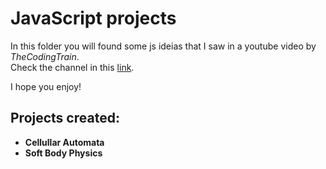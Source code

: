 # JavaScript projects
In this folder you will found some js ideias that I saw in a youtube video by _TheCodingTrain_.\
Check the channel in this [link](https://www.youtube.com/@TheCodingTrain).

I hope you enjoy!

## Projects created:
- **Cellullar Automata**
- **Soft Body Physics**
